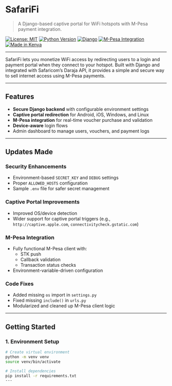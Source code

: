 #  SafariFi

> A Django-based captive portal for WiFi hotspots with M-Pesa payment integration.

[![License: MIT](https://img.shields.io/badge/License-MIT-green.svg)](LICENSE)
[![Python Version](https://img.shields.io/badge/python-3.8%2B-blue.svg)](https://www.python.org/)
[![Django](https://img.shields.io/badge/Django-4.x-success.svg)](https://www.djangoproject.com/)
[![M-Pesa Integration](https://img.shields.io/badge/M--Pesa-Daraja--API-orange.svg)](https://developer.safaricom.co.ke/)
[![Made in Kenya](https://img.shields.io/badge/Made%20in-Kenya-black.svg?logo=flag&logoColor=white)](https://github.com/occupyashanti/safarifi)

---

SafariFi lets you monetize WiFi access by redirecting users to a login and payment portal when they connect to your hotspot. Built with Django and integrated with Safaricom’s Daraja API, it provides a simple and secure way to sell internet access using M-Pesa payments.


---

##  Features

-  **Secure Django backend** with configurable environment settings
-  **Captive portal redirection** for Android, iOS, Windows, and Linux
-  **M-Pesa integration** for real-time voucher purchase and validation
-  **Device-aware** login flows
-  Admin dashboard to manage users, vouchers, and payment logs

---

##  Updates Made

###  Security Enhancements
- Environment-based `SECRET_KEY` and `DEBUG` settings
- Proper `ALLOWED_HOSTS` configuration
- Sample `.env` file for safer secret management

###  Captive Portal Improvements
- Improved OS/device detection
- Wider support for captive portal triggers (e.g., `http://captive.apple.com`, `connectivitycheck.gstatic.com`)

###  M-Pesa Integration
- Fully functional M-Pesa client with:
  - STK push
  - Callback validation
  - Transaction status checks
- Environment-variable-driven configuration

###  Code Fixes
- Added missing `os` import in `settings.py`
- Fixed missing `include()` in `urls.py`
- Modularized and cleaned up M-Pesa client logic

---

##  Getting Started

### 1. Environment Setup

```bash
# Create virtual environment
python -m venv venv
source venv/bin/activate

# Install dependencies
pip install -r requirements.txt
---

